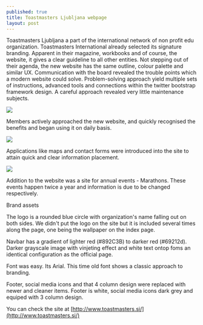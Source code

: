 ```yaml
---
published: true
title: Toastmasters Ljubljana webpage
layout: post
---
```

Toastmasters Ljubljana a part of the international network of non profit edu organization. Toastmasters International already selected its signature branding. Apparent in their magazine, workbooks and of course, the website, it gives a clear guideline to all other entities. Not stepping out of their agenda, the new website has the same outline, colour palette and similar UX. 
Communication with the board revealed the trouble points which a modern website could solve. Problem-solving approach yield multiple sets of instructions, advanced tools and connections  within the twitter bootstrap framework design. A careful approach revealed very little maintenance subjects. 


![](https://dl.dropboxusercontent.com/s/lc3947ej1y3flo2/Index_site_TMLJ.png)

Members actively approached the new website, and quickly recognised the benefits and began using it on daily basis.

![](https://dl.dropboxusercontent.com/s/1d1kssy6416rq0c/tool_site_TMLJ.png)

Applications like maps and contact forms were introduced into the site to attain quick and clear information placement. 

![](https://dl.dropboxusercontent.com/s/gydq9pgpe7tm7sj/contact_site_TMLJ.png)


Addition to the website was a site for annual events - Marathons. These events happen twice a year and information is due to be changed respectively.  


Brand assets

The logo is a rounded blue circle with organization's name falling out on both sides. We didn't put the logo on the site but it is included several times along the page, one being the wallpaper on the index page.


Navbar has a gradient of lighter red (#892C3B) to darker red (#69212d). Darker grayscale image with vinjeting effect and white text ontop foms an identical configuration as the official page.

Font was easy. Its Arial. This time old font shows a classic approach to branding.

Footer, social media icons and that 4 column design were replaced with newer and cleaner items. Footer is white, social media icons dark grey and equiped with 3 column design. 
 


You can check the site at [http://www.toastmasters.si/](http://www.toastmasters.si/)